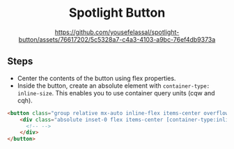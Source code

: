 <div align="center">

# Spotlight Button


https://github.com/yousefelassal/spotlight-button/assets/76617202/5c5328a7-c4a3-4103-a9bc-76ef4db9373a



</div>

## Steps

- Center the contents of the button using flex properties.
- Inside the button, create an absolute element with `container-type: inline-size`. This enables you to use container query units (cqw and cqh).

```html
<button class="group relative mx-auto inline-flex items-center overflow-hidden rounded-full">
    <div class="absolute inset-0 flex items-center [container-type:inline-size]">
      <!-- -->
    </div>
</button>
```
